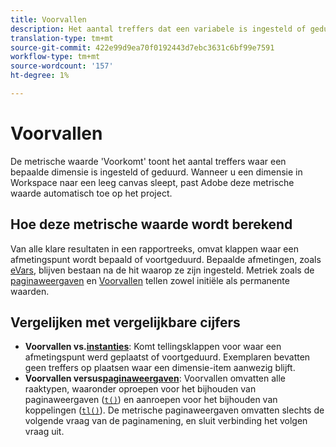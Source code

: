 ```yaml
---
title: Voorvallen
description: Het aantal treffers dat een variabele is ingesteld of geduurd.
translation-type: tm+mt
source-git-commit: 422e99d9ea70f0192443d7ebc3631c6bf99e7591
workflow-type: tm+mt
source-wordcount: '157'
ht-degree: 1%

---
```



# Voorvallen

De metrische waarde &#39;Voorkomt&#39; toont het aantal treffers waar een bepaalde dimensie is ingesteld of geduurd. Wanneer u een dimensie in Workspace naar een leeg canvas sleept, past Adobe deze metrische waarde automatisch toe op het project.

## Hoe deze metrische waarde wordt berekend

Van alle klare resultaten in een rapportreeks, omvat klappen waar een afmetingspunt wordt bepaald of voortgeduurd. Bepaalde afmetingen, zoals [eVars](../dimensions/evar.md), blijven bestaan na de hit waarop ze zijn ingesteld. Metriek zoals de [paginaweergaven](page-views.md) en [Voorvallen](occurrences.md) tellen zowel initiële als permanente waarden.

## Vergelijken met vergelijkbare cijfers

* **Voorvallen vs.[instanties](instances.md)**: Komt tellingsklappen voor waar een afmetingspunt werd geplaatst of voortgeduurd. Exemplaren bevatten geen treffers op plaatsen waar een dimensie-item aanwezig blijft.
* **Voorvallen versus[paginaweergaven](page-views.md)**: Voorvallen omvatten alle raaktypen, waaronder oproepen voor het bijhouden van paginaweergaven ([`t()`](/help/implement/vars/functions/t-method.md)) en aanroepen voor het bijhouden van koppelingen ([`tl()`](/help/implement/vars/functions/tl-method.md)). De metrische paginaweergaven omvatten slechts de volgende vraag van de paginamening, en sluit verbinding het volgen vraag uit.
